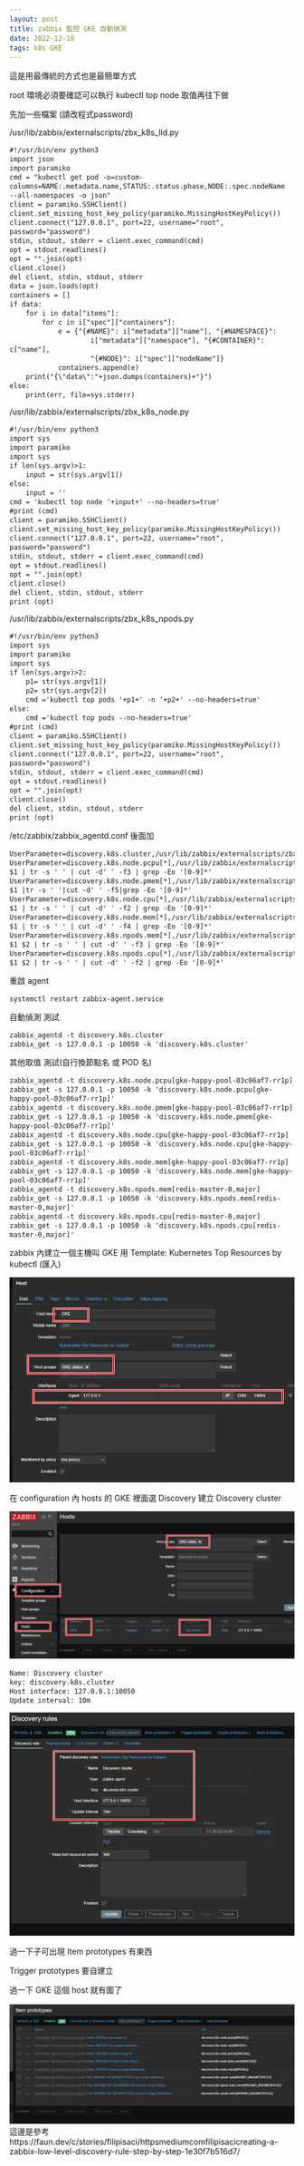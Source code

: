 ```yaml
---
layout: post
title: zabbix 監控 GKE 自動偵測
date: 2022-12-18
tags: k8s GKE
---
```

這是用最傳統的方式也是最簡單方式

root 環境必須要確認可以執行 kubectl top node 取值再往下做

先加一些檔案 (請改程式password)

/usr/lib/zabbix/externalscripts/zbx_k8s_lld.py
```
#!/usr/bin/env python3
import json
import paramiko
cmd = "kubectl get pod -o=custom-columns=NAME:.metadata.name,STATUS:.status.phase,NODE:.spec.nodeName  --all-namespaces -o json"
client = paramiko.SSHClient()
client.set_missing_host_key_policy(paramiko.MissingHostKeyPolicy())
client.connect("127.0.0.1", port=22, username="root", password="password")
stdin, stdout, stderr = client.exec_command(cmd)
opt = stdout.readlines()
opt = "".join(opt)
client.close()
del client, stdin, stdout, stderr
data = json.loads(opt)
containers = []
if data:
    for i in data["items"]:
        for c in i["spec"]["containers"]:
            e = {"{#NAME}": i["metadata"]["name"], "{#NAMESPACE}":
                    i["metadata"]["namespace"], "{#CONTAINER}": c["name"],
                    "{#NODE}": i["spec"]["nodeName"]}
            containers.append(e)
    print("{\"data\":"+json.dumps(containers)+"}")
else:
    print(err, file=sys.stderr)
```

/usr/lib/zabbix/externalscripts/zbx_k8s_node.py
```
#!/usr/bin/env python3
import sys
import paramiko
import sys
if len(sys.argv)>1:
    input = str(sys.argv[1])
else:
    input = ''
cmd = 'kubectl top node '+input+' --no-headers=true'
#print (cmd)
client = paramiko.SSHClient()
client.set_missing_host_key_policy(paramiko.MissingHostKeyPolicy())
client.connect("127.0.0.1", port=22, username="root", password="password")
stdin, stdout, stderr = client.exec_command(cmd)
opt = stdout.readlines()
opt = "".join(opt)
client.close()
del client, stdin, stdout, stderr
print (opt)
```

/usr/lib/zabbix/externalscripts/zbx_k8s_npods.py 
```
#!/usr/bin/env python3
import sys
import paramiko
import sys
if len(sys.argv)>2:
    p1= str(sys.argv[1])
    p2= str(sys.argv[2])
    cmd ='kubectl top pods '+p1+' -n '+p2+' --no-headers=true'
else:
    cmd ='kubectl top pods --no-headers=true'
#print (cmd)
client = paramiko.SSHClient()
client.set_missing_host_key_policy(paramiko.MissingHostKeyPolicy())
client.connect("127.0.0.1", port=22, username="root", password="password")
stdin, stdout, stderr = client.exec_command(cmd)
opt = stdout.readlines()
opt = "".join(opt)
client.close()
del client, stdin, stdout, stderr
print (opt)
```

/etc/zabbix/zabbix_agentd.conf 後面加
```
UserParameter=discovery.k8s.cluster,/usr/lib/zabbix/externalscripts/zbx_k8s_lld.py
UserParameter=discovery.k8s.node.pcpu[*],/usr/lib/zabbix/externalscripts/zbx_k8s_node.py $1 | tr -s ' ' | cut -d' ' -f3 | grep -Eo '[0-9]*'
UserParameter=discovery.k8s.node.pmem[*],/usr/lib/zabbix/externalscripts/zbx_k8s_node.py $1 |tr -s ' '|cut -d' ' -f5|grep -Eo '[0-9]*'
UserParameter=discovery.k8s.node.cpu[*],/usr/lib/zabbix/externalscripts/zbx_k8s_node.py $1 | tr -s ' ' | cut -d' ' -f2 | grep -Eo '[0-9]*'
UserParameter=discovery.k8s.node.mem[*],/usr/lib/zabbix/externalscripts/zbx_k8s_node.py $1 | tr -s ' ' | cut -d' ' -f4 | grep -Eo '[0-9]*'
UserParameter=discovery.k8s.npods.mem[*],/usr/lib/zabbix/externalscripts/zbx_k8s_npods.py $1 $2 | tr -s ' ' | cut -d' ' -f3 | grep -Eo '[0-9]*'
UserParameter=discovery.k8s.npods.cpu[*],/usr/lib/zabbix/externalscripts/zbx_k8s_npods.py $1 $2 | tr -s ' ' | cut -d' ' -f2 | grep -Eo '[0-9]*'
```

重啟 agent
```
systemctl restart zabbix-agent.service
```

自動偵測 測試
```
zabbix_agentd -t discovery.k8s.cluster
zabbix_get -s 127.0.0.1 -p 10050 -k 'discovery.k8s.cluster'
```
其他取值 測試(自行換節點名 或 POD 名)
```
zabbix_agentd -t discovery.k8s.node.pcpu[gke-happy-pool-03c06af7-rr1p]
zabbix_get -s 127.0.0.1 -p 10050 -k 'discovery.k8s.node.pcpu[gke-happy-pool-03c06af7-rr1p]'
zabbix_agentd -t discovery.k8s.node.pmem[gke-happy-pool-03c06af7-rr1p]
zabbix_get -s 127.0.0.1 -p 10050 -k 'discovery.k8s.node.pmem[gke-happy-pool-03c06af7-rr1p]'
zabbix_agentd -t discovery.k8s.node.cpu[gke-happy-pool-03c06af7-rr1p]
zabbix_get -s 127.0.0.1 -p 10050 -k 'discovery.k8s.node.cpu[gke-happy-pool-03c06af7-rr1p]'
zabbix_agentd -t discovery.k8s.node.mem[gke-happy-pool-03c06af7-rr1p]
zabbix_get -s 127.0.0.1 -p 10050 -k 'discovery.k8s.node.mem[gke-happy-pool-03c06af7-rr1p]'
zabbix_agentd -t discovery.k8s.npods.mem[redis-master-0,major]
zabbix_get -s 127.0.0.1 -p 10050 -k 'discovery.k8s.npods.mem[redis-master-0,major]'
zabbix_agentd -t discovery.k8s.npods.cpu[redis-master-0,major]
zabbix_get -s 127.0.0.1 -p 10050 -k 'discovery.k8s.npods.cpu[redis-master-0,major]'
```

zabbix 內建立一個主機叫 GKE 用 Template: Kubernetes Top Resources by kubectl (匯入)

<img src="/images/gke/1.png">

在 configuration 內 hosts 的 GKE 裡面選 Discovery 建立 Discovery cluster

<img src="/images/gke/2.png">

```
Name: Discovery cluster
key: discovery.k8s.cluster
Host interface: 127.0.0.1:10050
Update interval: 10m
```
<img src="/images/gke/3.png">

過一下子可出現 Item prototypes 有東西

Trigger prototypes 要自建立

過一下 GKE 這個 host 就有圖了

<img src="/images/gke/4.png">
這邊是參考
https://faun.dev/c/stories/filipisaci/httpsmediumcomfilipisacicreating-a-zabbix-low-level-discovery-rule-step-by-step-1e30f7b516d7/
